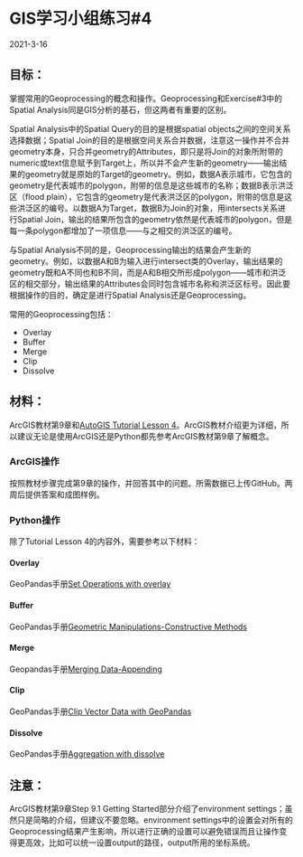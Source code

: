 # GIS学习小组练习#4
2021-3-16

## 目标：
掌握常用的Geoprocessing的概念和操作。Geoprocessing和Exercise#3中的Spatial Analysis同是GIS分析的基石，但这两者有重要的区别。

Spatial Analysis中的Spatial Query的目的是根据spatial objects之间的空间关系选择数据；Spatial Join的目的是根据空间关系合并数据，注意这一操作并不合并geometry本身，只合并geometry的Attributes，即只是将Join的对象所附带的numeric或text信息赋予到Target上，所以并不会产生新的geometry——输出结果的geometry就是原始的Target的geometry。例如，数据A表示城市，它包含的geometry是代表城市的polygon，附带的信息是这些城市的名称；数据B表示洪泛区（flood plain），它包含的geometry是代表洪泛区的polygon，附带的信息是这些洪泛区的编号。以数据A为Target，数据B为Join的对象，用intersects关系进行Spatial Join，输出的结果所包含的geometry依然是代表城市的polygon，但是每一条polygon都增加了一项信息——与之相交的洪泛区的编号。

与Spatial Analysis不同的是，Geoprocessing输出的结果会产生新的geometry。例如，以数据A和B为输入进行intersect类的Overlay，输出结果的geometry既和A不同也和B不同，而是A和B相交所形成polygon——城市和洪泛区的相交部分，输出结果的Attributes会同时包含城市名称和洪泛区标号。因此要根据操作的目的，确定是进行Spatial Analysis还是Geoprocessing。

常用的Geoprocessing包括：
* Overlay
* Buffer
* Merge
* Clip
* Dissolve

## 材料：
ArcGIS教材第9章和[AutoGIS Tutorial Lesson 4](https://automating-gis-processes.github.io/site/lessons/L4/overview.html)。ArcGIS教材介绍更为详细，所以建议无论是使用ArcGIS还是Python都先参考ArcGIS教材第9章了解概念。
### ArcGIS操作
按照教材步骤完成第9章的操作，并回答其中的问题。所需数据已上传GitHub。两周后提供答案和成图样例。
### Python操作
除了Tutorial Lesson 4的内容外，需要参考以下材料：
#### Overlay
GeoPandas手册[Set Operations with overlay](https://geopandas.org/docs/user_guide/set_operations.html)
#### Buffer 
GeoPandas手册[Geometric Manipulations-Constructive Methods](https://geopandas.org/docs/user_guide/geometric_manipulations.html)
#### Merge
Geopandas手册[Merging Data-Appending](https://geopandas.org/docs/user_guide/mergingdata.html)
#### Clip
GeoPandas手册[Clip Vector Data with GeoPandas](https://geopandas.org/gallery/plot_clip.html)
#### Dissolve
GeoPandas手册[Aggregation with dissolve](https://geopandas.org/docs/user_guide/aggregation_with_dissolve.html)

## 注意：
ArcGIS教材第9章Step 9.1 Getting Started部分介绍了environment settings；虽然只是简略的介绍，但建议不要忽略。environment settings中的设置会对所有的Geoprocessing结果产生影响，所以进行正确的设置可以避免错误而且让操作变得更高效，比如可以统一设置output的路径，output所用的坐标系统。
